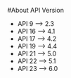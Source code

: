 #About API Version
- API 9 --> 2.3
- API 16 --> 4.1
- API 17 --> 4.2
- API 19 --> 4.4
- API 21 --> 5.0
- API 22 --> 5.1
- API 23 --> 6.0